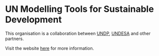 UN Modelling Tools for Sustainable Development
==============================================

This organisation is a collaboration between [UNDP](http://www.undp.org/), [UNDESA](https://www.un.org/development/desa/en/) and other partners. 

Visit the website [here](https://un-modelling.github.io) for more information.
